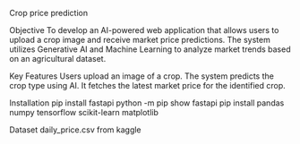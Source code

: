 Crop price prediction

Objective
To develop an AI-powered web application that allows users to upload a crop image and receive market price predictions. The system utilizes Generative AI and Machine Learning to analyze market trends based on an agricultural dataset.

Key Features
Users upload an image of a crop.
The system predicts the crop type using AI.
It fetches the latest market price for the identified crop.

Installation
pip install fastapi
python -m pip show fastapi
pip install pandas numpy tensorflow scikit-learn matplotlib

Dataset
daily_price.csv from kaggle 
